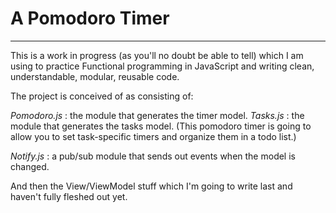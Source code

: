 # A Pomodoro Timer
---
This is a work in progress (as you'll no doubt be able to tell) which I am using to practice Functional programming in JavaScript and writing clean, understandable, modular, reusable code.

The project is conceived of as consisting of:


*Pomodoro.js* : the module that generates the timer model.
*Tasks.js* : the module that generates the tasks model. (This pomodoro timer is going to allow you to set task-specific timers and organize them in a todo list.)

*Notify.js* : a pub/sub module that sends out events when the model is changed.

And then the View/ViewModel stuff which I'm going to write last and haven't fully fleshed out yet.